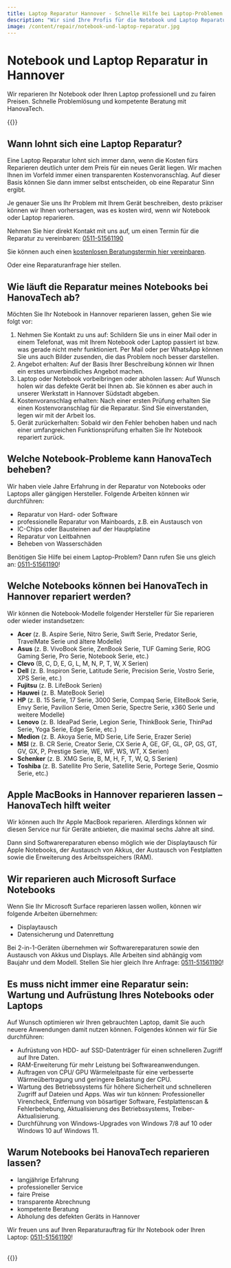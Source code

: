 ```yaml
---
title: Laptop Reparatur Hannover - Schnelle Hilfe bei Laptop-Problemen 🩺
description: "Wir sind Ihre Profis für die Notebook und Laptop Reparatur in Hannover. Schnelle Problemlösung, kompetente Beratung &amp; faire Preise: HanovaTech."
image: /content/repair/notebook-und-laptop-reparatur.jpg
---
```


# Notebook und Laptop Reparatur in Hannover
Wir reparieren Ihr Notebook oder Ihren Laptop professionell und zu fairen Preisen. Schnelle Problemlösung und kompetente Beratung mit HanovaTech.

{{<callToAction-repair formUrl="/repair/kontakt/laptop-reparatur" >}}

## Wann lohnt sich eine Laptop Reparatur?
Eine Laptop Reparatur lohnt sich immer dann, wenn die Kosten fürs Reparieren deutlich unter dem Preis für ein neues Gerät liegen. Wir machen Ihnen im Vorfeld immer einen transparenten Kostenvoranschlag. Auf dieser Basis können Sie dann immer selbst entscheiden, ob eine Reparatur Sinn ergibt.

Je genauer Sie uns Ihr Problem mit Ihrem Gerät beschreiben, desto präziser können wir Ihnen vorhersagen, was es kosten wird, wenn wir Notebook oder Laptop reparieren.

Nehmen Sie hier direkt Kontakt mit uns auf, um einen Termin für die Reparatur zu vereinbaren: [0511-51561190](tel:051151561190)

Sie können auch einen [kostenlosen Beratungstermin hier vereinbaren](https://calendly.com/hanovatech/30min).

Oder eine Reparaturanfrage hier stellen.

## Wie läuft die Reparatur meines Notebooks bei HanovaTech ab?
Möchten Sie Ihr Notebook in Hannover reparieren lassen, gehen Sie wie folgt vor:

1. Nehmen Sie Kontakt zu uns auf: Schildern Sie uns in einer Mail oder in einem Telefonat, was mit Ihrem Notebook oder Laptop passiert ist bzw. was gerade nicht mehr funktioniert. Per Mail oder per WhatsApp können Sie uns auch Bilder zusenden, die das Problem noch besser darstellen.
2. Angebot erhalten: Auf der Basis Ihrer Beschreibung können wir Ihnen ein erstes unverbindliches Angebot machen.
3. Laptop oder Notebook vorbeibringen oder abholen lassen: Auf Wunsch holen wir das defekte Gerät bei Ihnen ab. Sie können es aber auch in unserer Werkstatt in Hannover Südstadt abgeben.
4. Kostenvoranschlag erhalten: Nach einer ersten Prüfung erhalten Sie einen Kostenvoranschlag für die Reparatur. Sind Sie einverstanden, legen wir mit der Arbeit los.
5. Gerät zurückerhalten: Sobald wir den Fehler behoben haben und nach einer umfangreichen Funktionsprüfung erhalten Sie Ihr Notebook repariert zurück.

## Welche Notebook-Probleme kann HanovaTech beheben?
Wir haben viele Jahre Erfahrung in der Reparatur von Notebooks oder Laptops aller gängigen Hersteller. Folgende Arbeiten können wir durchführen:

- Reparatur von Hard- oder Software
- professionelle Reparatur von Mainboards, z.B. ein Austausch von
- IC-Chips oder Bausteinen auf der Hauptplatine
- Reparatur von Leitbahnen
- Beheben von Wasserschäden

Benötigen Sie Hilfe bei einem Laptop-Problem? Dann rufen Sie uns gleich an: [0511-51561190](tel:051151561190)!

## Welche Notebooks können bei HanovaTech in Hannover repariert werden?
Wir können die Notebook-Modelle folgender Hersteller für Sie reparieren oder wieder instandsetzen:

- **Acer** (z. B. Aspire Serie, Nitro Serie, Swift Serie, Predator Serie, TravelMate Serie und ältere Modelle)
- **Asus** (z. B. VivoBook Serie, ZenBook Serie, TUF Gaming Serie, ROG Gaming Serie, Pro Serie, Notebook Serie, etc.)
- **Clevo** (B, C, D, E, G, L, M, N, P, T, W, X Serien)
- **Dell** (z. B. Inspiron Serie, Latitude Serie, Precision Serie, Vostro Serie, XPS Serie, etc.)
- **Fujitsu** (z. B. LifeBook Serien)
- **Hauwei** (z. B. MateBook Serie)
- **HP** (z. B. 15 Serie, 17 Serie, 3000 Serie, Compaq Serie, EliteBook Serie, Envy Serie, Pavilion Serie, Omen Serie, Spectre Serie, x360 Serie und weitere Modelle)
- **Lenovo** (z. B. IdeaPad Serie, Legion Serie, ThinkBook Serie, ThinPad Serie, Yoga Serie, Edge Serie, etc.)
- **Medion** (z. B. Akoya Serie, MD Serie, Life Serie, Erazer Serie)
- **MSI** (z. B. CR Serie, Creator Serie, CX Serie A, GE, GF, GL, GP, GS, GT, GV, GX, P, Prestige Serie, WE, WF, WS, WT, X Serien)
- **Schenker** (z. B. XMG Serie, B, M, H, F, T, W, Q, S Serien)
- **Toshiba** (z. B. Satellite Pro Serie, Satellite Serie, Portege Serie, Qosmio Serie, etc.)

## Apple MacBooks in Hannover reparieren lassen – HanovaTech hilft weiter
Wir können auch Ihr Apple MacBook reparieren. Allerdings können wir diesen Service nur für Geräte anbieten, die maximal sechs Jahre alt sind.

Dann sind Softwarereparaturen ebenso möglich wie der Displaytausch für Apple Notebooks, der Austausch von Akkus, der Austausch von Festplatten sowie die Erweiterung des Arbeitsspeichers (RAM).

## Wir reparieren auch Microsoft Surface Notebooks
Wenn Sie Ihr Microsoft Surface reparieren lassen wollen, können wir folgende Arbeiten übernehmen:

- Displaytausch
- Datensicherung und Datenrettung

Bei 2-in-1-Geräten übernehmen wir Softwarereparaturen sowie den Austausch von Akkus und Displays. Alle Arbeiten sind abhängig vom Baujahr und dem Modell. Stellen Sie hier gleich Ihre Anfrage: [0511-51561190](tel:051151561190)!

## Es muss nicht immer eine Reparatur sein: Wartung und Aufrüstung Ihres Notebooks oder Laptops
Auf Wunsch optimieren wir Ihren gebrauchten Laptop, damit Sie auch neuere Anwendungen damit nutzen können. Folgendes können wir für Sie durchführen:

- Aufrüstung von HDD- auf SSD-Datenträger für einen schnelleren Zugriff auf Ihre Daten.
- RAM-Erweiterung für mehr Leistung bei Softwareanwendungen.
- Auftragen von CPU/ GPU Wärmeleitpaste für eine verbesserte Wärmeübertragung und geringere Belastung der CPU.
- Wartung des Betriebssystems für höhere Sicherheit und schnelleren Zugriff auf Dateien und Apps. Was wir tun können: Professioneller Virencheck, Entfernung von bösartiger Software, Festplattenscan & Fehlerbehebung, Aktualisierung des Betriebssystems, Treiber-Aktualisierung.
- Durchführung von Windows-Upgrades von Windows 7/8 auf 10 oder Windows 10 auf Windows 11.

## Warum Notebooks bei HanovaTech reparieren lassen?
- langjährige Erfahrung
-  professioneller Service
- faire Preise
- transparente Abrechnung
- kompetente Beratung
- Abholung des defekten Geräts in Hannover

Wir freuen uns auf Ihren Reparaturauftrag für Ihr Notebook oder Ihren Laptop: [0511-51561190](tel:051151561190)!

<br>
{{<callToAction-repair formUrl="/repair/kontakt/laptop-reparatur" >}}